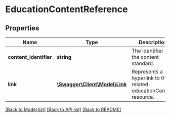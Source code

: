 # EducationContentReference

## Properties
Name | Type | Description | Notes
------------ | ------------- | ------------- | -------------
**content_identifier** | **string** | The identifier of the content standard. | [optional] 
**link** | [**\Swagger\Client\Model\Link**](Link.md) | Represents a hyperlink to the related educationContent resource. | [optional] 

[[Back to Model list]](../README.md#documentation-for-models) [[Back to API list]](../README.md#documentation-for-api-endpoints) [[Back to README]](../README.md)


